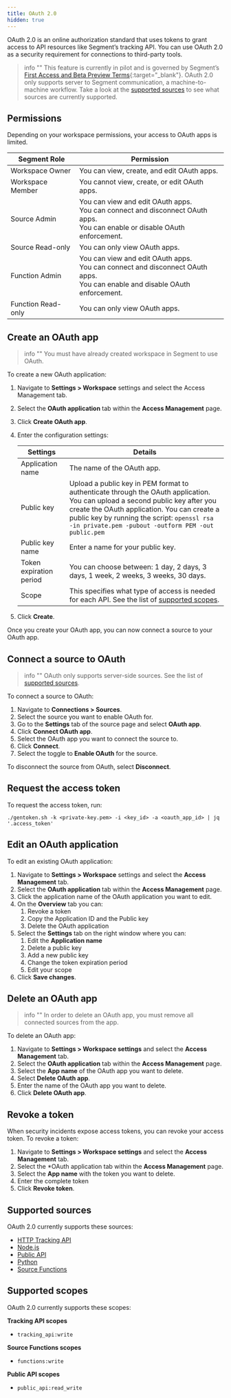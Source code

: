 ```yaml
---
title: OAuth 2.0
hidden: true
---
```


OAuth 2.0 is an online authorization standard that uses tokens to grant access to API resources like Segment’s tracking API. You can use OAuth 2.0 as a security requirement for connections to third-party tools. 

> info ""
> This feature is currently in pilot and is governed by Segment’s [First Access and Beta Preview Terms](https://www.twilio.com/en-us/legal/tos){:target="_blank"}.  OAuth 2.0 only supports server to Segment communication, a machine-to-machine workflow. Take a look at the [supported sources](#supported-sources) to see what sources are currently supported.

## Permissions 
Depending on your workspace permissions, your access to OAuth apps is limited. 

Segment Role | Permission
------------ | -----------
Workspace Owner | You can view, create, and edit OAuth apps.
Workspace Member | You cannot view, create, or edit OAuth apps.
Source Admin | You can view and edit OAuth apps. <br> You can connect and disconnect OAuth apps. <br> You can enable or disable OAuth enforcement.
Source Read-only | You can only view OAuth apps.
Function Admin | You can view and edit OAuth apps. <br>You can connect and disconnect OAuth apps. <br>You can enable and disable OAuth enforcement.
Function Read-only | You can only view OAuth apps.

## Create an OAuth app

> info ""
> You must have already created workspace in Segment to use OAuth.

To create a new OAuth application:

1. Navigate to **Settings > Workspace** settings and select the Access Management tab. 
2. Select the **OAuth application** tab within the **Access Management** page. 
3. Click **Create OAuth app**.
4. Enter the configuration settings:

    Settings | Details
    -------- | -------
    Application name | The name of the OAuth app.
    Public key | Upload a public key in PEM format to authenticate through the OAuth application. You can upload a second public key after you create the OAuth application. You can create a public key by running the script: `openssl rsa -in private.pem -pubout -outform PEM -out public.pem`
    Public key name | Enter a name for your public key. 
    Token expiration period | You can choose between: 1 day, 2 days, 3 days, 1 week, 2 weeks, 3 weeks, 30 days.
    Scope | This specifies what type of access is needed for each API. See the list of [supported scopes](#supported-scopes).
5. Click **Create**. 

Once you create your OAuth app, you can now connect a source to your OAuth app. 

## Connect a source to OAuth
> info ""
> OAuth only supports server-side sources. See the list of [supported sources](#supported-sources).

To connect a source to OAuth: 

1. Navigate to **Connections > Sources**.
2. Select the source you want to enable OAuth for. 
3. Go to the **Settings** tab of the source page and select **OAuth app**. 
4. Click **Connect OAuth app**. 
5. Select the OAuth app you want to connect the source to. 
6. Click **Connect**. 
7. Select the toggle to **Enable OAuth** for the source. 

To disconnect the source from OAuth, select **Disconnect**.

## Request the access token

To request the access token, run:

```
./gentoken.sh -k <private-key.pem> -i <key_id> -a <oauth_app_id> | jq '.access_token'
```

## Edit an OAuth application
To edit an existing OAuth application: 

1. Navigate to **Settings > Workspace** settings and select the **Access Management** tab. 
2. Select the **OAuth application** tab within the **Access Management** page. 
3. Click the application name of the OAuth application you want to edit. 
4. On the **Overview** tab you can:
    1. Revoke a token
    2. Copy the Application ID and the Public key
    3. Delete the OAuth application
5. Select the **Settings** tab on the right window where you can: 
    1. Edit the **Application name**
    2. Delete a public key
    3. Add a new public key
    4. Change the token expiration period
    5. Edit your scope
6. Click **Save changes**. 


## Delete an OAuth app
> info ""
> In order to delete an OAuth app, you must remove all connected sources from the app. 

To delete an OAuth app: 
1. Navigate to **Settings > Workspace settings** and select the **Access Management** tab. 
2. Select the **OAuth application** tab within the **Access Management** page. 
3. Select the **App name** of the OAuth app you want to delete. 
4. Select **Delete OAuth app**.
5. Enter the name of the OAuth app you want to delete. 
6. Click **Delete OAuth app**. 

## Revoke a token

When security incidents expose access tokens, you can revoke your access token. To revoke a token: 
1. Navigate to **Settings > Workspace settings** and select the **Access Management** tab. 
2. Select the *OAuth application tab within the **Access Management** page. 
3. Select the **App name** with the token you want to delete. 
4. Enter the complete token
5. Click **Revoke token**.

## Supported sources
OAuth 2.0 currently supports these sources:
* [HTTP Tracking API](/docs/connections/sources/catalog/libraries/server/http-api/)
* [Node.js](/docs/connections/sources/catalog/libraries/server/node/)
* [Public API](/docs/api/public-api/)
* [Python](/docs/connections/sources/catalog/libraries/server/python/)
* [Source Functions](/docs/connections/functions/source-functions/)

## Supported scopes 
OAuth 2.0 currently supports these scopes:

**Tracking API scopes**
   * `tracking_api:write`

**Source Functions scopes**
   * `functions:write`

**Public API scopes**
   * `public_api:read_write`